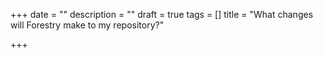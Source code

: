 +++
date = ""
description = ""
draft = true
tags = []
title = "What changes will Forestry make to my repository?"

+++
